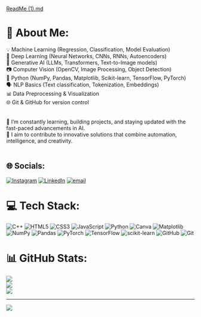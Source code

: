 [ReadMe (1).md](https://github.com/user-attachments/files/21800107/ReadMe.1.md)
# 💫 About Me:
💡 Machine Learning (Regression, Classification, Model Evaluation)<br>🧠 Deep Learning (Neural Networks, CNNs, RNNs, Autoencoders)<br>🧪 Generative AI (LLMs, Transformers, Text-to-Image models)<br>📷 Computer Vision (OpenCV, Image Processing, Object Detection)<br>🐍 Python (NumPy, Pandas, Matplotlib, Scikit-learn, TensorFlow, PyTorch)<br>🗣️ NLP Basics (Text classification, Tokenization, Embeddings)<br>📊 Data Preprocessing & Visualization<br>🌐 Git & GitHub for version control<br><br><br>🚀 I’m constantly learning, building projects, and staying updated with the fast-paced advancements in AI.<br>🎯 I aim to contribute to innovative solutions that combine automation, intelligence, and creativity.<br><br>


## 🌐 Socials:
[![Instagram](https://img.shields.io/badge/Instagram-%23E4405F.svg?logo=Instagram&logoColor=white)](https://instagram.com/_.malikhammad._) [![LinkedIn](https://img.shields.io/badge/LinkedIn-%230077B5.svg?logo=linkedin&logoColor=white)](https://linkedin.com/in/malikhammadd) [![email](https://img.shields.io/badge/Email-D14836?logo=gmail&logoColor=white)](mailto:malikhammad7891@gmail.com) 

# 💻 Tech Stack:
![C++](https://img.shields.io/badge/c++-%2300599C.svg?style=for-the-badge&logo=c%2B%2B&logoColor=white) ![HTML5](https://img.shields.io/badge/html5-%23E34F26.svg?style=for-the-badge&logo=html5&logoColor=white) ![CSS3](https://img.shields.io/badge/css3-%231572B6.svg?style=for-the-badge&logo=css3&logoColor=white) ![JavaScript](https://img.shields.io/badge/javascript-%23323330.svg?style=for-the-badge&logo=javascript&logoColor=%23F7DF1E) ![Python](https://img.shields.io/badge/python-3670A0?style=for-the-badge&logo=python&logoColor=ffdd54) ![Canva](https://img.shields.io/badge/Canva-%2300C4CC.svg?style=for-the-badge&logo=Canva&logoColor=white) ![Matplotlib](https://img.shields.io/badge/Matplotlib-%23ffffff.svg?style=for-the-badge&logo=Matplotlib&logoColor=black) ![NumPy](https://img.shields.io/badge/numpy-%23013243.svg?style=for-the-badge&logo=numpy&logoColor=white) ![Pandas](https://img.shields.io/badge/pandas-%23150458.svg?style=for-the-badge&logo=pandas&logoColor=white) ![PyTorch](https://img.shields.io/badge/PyTorch-%23EE4C2C.svg?style=for-the-badge&logo=PyTorch&logoColor=white) ![TensorFlow](https://img.shields.io/badge/TensorFlow-%23FF6F00.svg?style=for-the-badge&logo=TensorFlow&logoColor=white) ![scikit-learn](https://img.shields.io/badge/scikit--learn-%23F7931E.svg?style=for-the-badge&logo=scikit-learn&logoColor=white) ![GitHub](https://img.shields.io/badge/github-%23121011.svg?style=for-the-badge&logo=github&logoColor=white) ![Git](https://img.shields.io/badge/git-%23F05033.svg?style=for-the-badge&logo=git&logoColor=white)
# 📊 GitHub Stats:
![](https://github-readme-stats.vercel.app/api?username=malikhammadd&theme=dark&hide_border=false&include_all_commits=false&count_private=false)<br/>
![](https://nirzak-streak-stats.vercel.app/?user=malikhammadd&theme=dark&hide_border=false)<br/>
![](https://github-readme-stats.vercel.app/api/top-langs/?username=malikhammadd&theme=dark&hide_border=false&include_all_commits=false&count_private=false&layout=compact)

---
[![](https://visitcount.itsvg.in/api?id=malikhammadd&icon=0&color=0)](https://visitcount.itsvg.in)

<!-- Proudly created with GPRM ( https://gprm.itsvg.in ) -->
